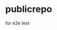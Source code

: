 # publicrepo
for e2e test


























































































































































































































































































































































































































































































































































































































































































































































































































































































































































































































































































































































































































































































































































































































































































































































































































































































































































































































































































































































































































